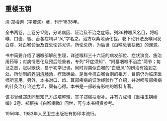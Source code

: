 ## 重楼玉钥

清·郑梅询（字若溪）著，刊于1838年。

全书两卷。上卷分17则，分论病因、证治及不治之症等。列36种喉风名目，将咽喉、口齿、唇、舌各症均以“风”字名之，治方以紫地汤化裁。卷下论针法及喉间发白症，对白喉诊治及宜忌论述尤详。所论忌药，为后世《白喉忌表抉微》的渊源。

书中简要介绍了咽喉部解剖生理，详述喉科三十六证的病发部位、症状演变、施治用药等；对病情恶化及预后险重者，专列“坏症须知”、“附纂咽喉不治症”两节；每证之首，冠以歌诀，易于初学记诵。同时对类似白喉的“白缠风”的辨治有独到之处，所创制的[养阴清肺汤](https://www.gmzyjc.com/read/fjx/fjx11-0.3.0.0.0.md)，疗效确凿，是当今抗白喉合剂的祖方，目前仍为临床医师所喜用。另外，本书对口、齿、耳部疾病的证治经验作了介绍，并对咽喉部疾病的针灸治疗论述尤详，颇有心得。本书是一部较有影响的喉科专著。

该书曾经郑氏同里知己方成培整理，其子郑枢扶增补。并有方成培《重楼玉钥续编》2卷、郑枢扶《白喉阐微》问世，可与本书相资参考。

1956年、1983年人民卫生出版社有影印本流行。
